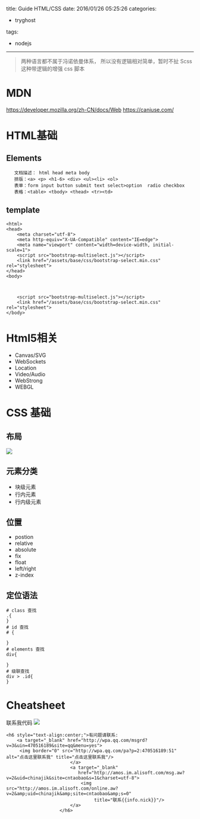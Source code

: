 title: Guide HTML/CSS
date: 2016/01/26 05:25:26
categories:
 - tryghost

tags:
 - nodejs 



---

>两种语言都不属于冯诺依曼体系， 所以没有逻辑相对简单，暂时不扯 Scss这种带逻辑的增强 css 脚本

# MDN
https://developer.mozilla.org/zh-CN/docs/Web
https://caniuse.com/
# HTML基础
## Elements
```
   文档描述： html head meta body 
   排版：<a> <p> <h1-6> <div> <ul><li> <ol>
   表单：form input button submit text select>option  radio checkbox 
   表格：<table> <tbody> <thead> <tr><td>
```
## template
```language-html
<html>
<head>
    <meta charset="utf-8">
    <meta http-equiv="X-UA-Compatible" content="IE=edge">
    <meta name="viewport" content="width=device-width, initial-scale=1">
    <script src="bootstrap-multiselect.js"></script>
    <link href="/assets/base/css/bootstrap-select.min.css" rel="stylesheet">
</head>
<body>
    
    

    <script src="bootstrap-multiselect.js"></script>
    <link href="/assets/base/css/bootstrap-select.min.css" rel="stylesheet">
</body>
```

# Html5相关
 * Canvas/SVG
 * WebSockets
 * Location
 * Video/Audio
 * WebStrong
 * WEBGL



# CSS 基础
## 布局
![](http://img.sandseasoft.com/image/d/27/f5aa50324e397583670d494304520.png)
## 元素分类

 * 块级元素
 * 行内元素
 * 行内级元素
## 位置
 * postion
  * relative
  * absolute
  * fix
 * float
  * left/right
 * z-index

## 定位语法
```language-css
# class 查找
.{
}
# id 查找
# {

}
# elements 查找
div{

}
# 级联查找
div > .id{
}
```

# Cheatsheet
联系我代码
![](http://img.sandseasoft.com/image/0/99/2bd4ac14d316300e5b2517ba0eb26.png)

```language-html
<h6 style="text-align:center;">有问题请联系:
    <a target="_blank" href="http://wpa.qq.com/msgrd?v=3&uin=470516189&site=qq&menu=yes">
     <img border="0" src="http://wpa.qq.com/pa?p=2:470516189:51" alt="点击这里联系我" title="点击这里联系我"/>
                        </a>
                        <a target="_blank"
                           href="http://amos.im.alisoft.com/msg.aw?v=2&uid=chinajik&site=cntaobao&s=1&charset=utf-8">
                            <img src="http://amos.im.alisoft.com/online.aw?v=2&amp;uid=chinajik&amp;site=cntaobao&amp;s=0"
                                 title="联系{{info.nick}}"/>
                        </a>
                    </h6>
```




